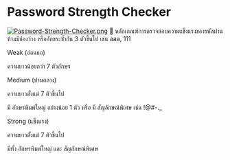 # Password Strength Checker
[![Password-Strength-Checker.png](https://i.postimg.cc/0Qtnhnjr/Password-Strength-Checker.png)](https://postimg.cc/JDkjkbbW)
🔐 หลักเกณฑ์การตรวจสอบความแข็งแรงของรหัสผ่าน
ห้ามมีช่องว่าง หรืออักขระซ้ำกัน 3 ตัวขึ้นไป เช่น aaa, 111

Weak (อ่อนแอ)

ความยาวน้อยกว่า 7 ตัวอักษร

Medium (ปานกลาง)

ความยาวตั้งแต่ 7 ตัวขึ้นไป

มี อักษรพิมพ์ใหญ่ อย่างน้อย 1 ตัว หรือ มี สัญลักษณ์พิเศษ เช่น !@#-._

Strong (แข็งแรง)

ความยาวตั้งแต่ 7 ตัวขึ้นไป

มีทั้ง อักษรพิมพ์ใหญ่ และ สัญลักษณ์พิเศษ
